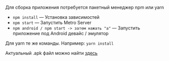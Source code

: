 Для сборка приложения потребуется пакетный менеджер npm или yarn

- `npm install` — Установка зависимостей
- `npm start` — Запустить Metro Server
- `npm android / npm start -> затем нажать "a"` — Запустить приложение под Android девайс / эмулятор

Для yarn те же команды. Например: `yarn install`

Актуальный .apk файл можно найти [здесь](https://github.com/soupInnerHTML/rn-timetable-app/releases)
